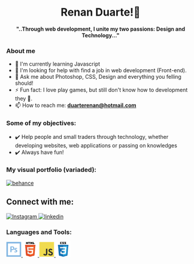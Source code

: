 <h1 align=center>Renan Duarte!👦</h1>
<p align=center><strong>"..Through web development, I unite my two passions: Design and Technology..."</strong></p>

### About me
* 🌱 I'm currently learning Javascript
* 🤔 I'm looking for help with find a job in web development (Front-end).
* 💬 Ask me about Photoshop, CSS, Design and everything you felling should!
* ⚡ Fun fact: I love play games, but still don't know how to development they 👾.
* 📫 How to reach me: <strong><a href="mailto:duarterenan@hotmail.com">duarterenan@hotmail.com</a></strong>
### Some of my objectives:
* ✔️ Help people and small traders through technology, whether developing websites, web applications or passing on knowledges
* ✔️ Always have fun!

###  My visual portfolio (variaded):
<a href="https://www.behance.net/renanduarts"> <img src="https://cdn.cdnlogo.com/logos/b/64/behance.svg" width="40" height="40" style="max-width:100%;" alt="behance"> </a>

## Connect with me:
<a href="https://www.instagram.com/renanduarts"> <img src="https://upload.wikimedia.org/wikipedia/commons/thumb/e/e7/Instagram_logo_2016.svg/768px-Instagram_logo_2016.svg.png" width="40" height="40" style="max-width:100%;" alt="Instagram"> </a>
<a href="https://www.linkedin.com/in/renan-duarte-166402141/"> <img src="https://upload.wikimedia.org/wikipedia/commons/thumb/8/81/LinkedIn_icon.svg/2048px-LinkedIn_icon.svg.png" width="40" height="40" style="max-width:100%;" alt="linkedin"> </a>
   
### Languages and Tools:
   <a href="https://www.photoshop.com/en" rel="nofollow"> <img src="https://raw.githubusercontent.com/devicons/devicon/master/icons/photoshop/photoshop-line.svg" alt="photoshop" width="40" height="40" style="max-width:100%;"> </a>
   <a href="https://www.w3.org/html/" rel="nofollow"> <img src="https://raw.githubusercontent.com/devicons/devicon/master/icons/html5/html5-original-wordmark.svg" alt="html5" width="40" height="40" style="max-width:100%;"> </a>
   <a href="https://developer.mozilla.org/en-US/docs/Web/JavaScript" rel="nofollow"> <img src="https://raw.githubusercontent.com/devicons/devicon/master/icons/javascript/javascript-original.svg" alt="javascript" width="40" height="40" style="max-width:100%;"> </a>
   <a href="https://www.w3schools.com/css/" rel="nofollow"> <img src="https://raw.githubusercontent.com/devicons/devicon/master/icons/css3/css3-original-wordmark.svg" alt="css3" width="40" height="40" style="max-width:100%;"> </a>

